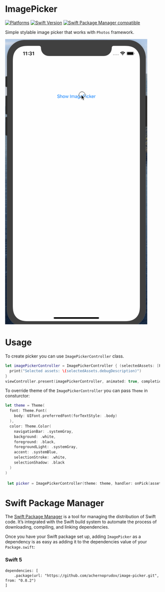 # ImagePicker

[![Platforms](https://img.shields.io/badge/platform-iOS-lightgrey.svg)]()
[![Swift Version](https://img.shields.io/badge/swift-5-brightgreen.svg)](https://developer.apple.com/swift)
[![Swift Package Manager compatible](https://img.shields.io/badge/Swift%20Package%20Manager-compatible-brightgreen.svg)](https://github.com/apple/swift-package-manager)


Simple stylable image picker that works with `Photos` framework.

![Demo gif](https://github.com/achernoprudov/image-picker/blob/master/Resources/picker-demo.gif)

# Usage

To create picker you can use `ImagePickerController` class.
```swift
let imagePickerController = ImagePickerController { (selectedAssets: [PHAsset]?) in
  print("Selected assets: \(selectedAssets.debugDescription)")
}
viewController.present(imagePickerController, animated: true, completion: nil)
 ```
 
To override theme of the `ImagePickerController` you can pass `Theme` in consturctor:
```swift
let theme = Theme(
  font: Theme.Font(
    body: UIFont.preferredFont(forTextStyle: .body)
  ),
  color: Theme.Color(
    navigationBar: .systemGray,
    background: .white,
    foreground: .black,
    foregroundLight: .systemGray,
    accent: .systemBlue,
    selectionStroke: .white,
    selectionShadow: .black
  )
)
   
 let picker = ImagePickerController(theme: theme, handler: onPick(assets:))
```

# Swift Package Manager
The [Swift Package Manager](https://swift.org/package-manager/) is a tool for managing the distribution of Swift code. It’s integrated with the Swift build system to automate the process of downloading, compiling, and linking dependencies.

Once you have your Swift package set up, adding `ImagePicker` as a dependency is as easy as adding it to the dependencies value of your `Package.swift`:

### Swift 5
```
dependencies: [
    .package(url: "https://github.com/achernoprudov/image-picker.git", from: "0.0.2")
]
```
